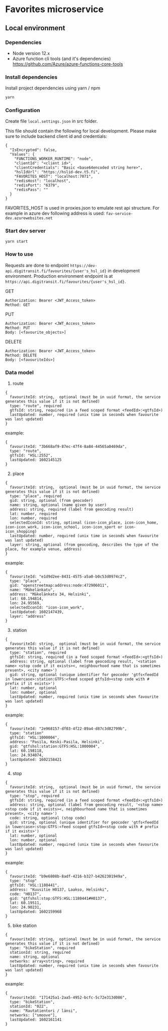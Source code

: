 # Favorites microservice

## Local environment

### Dependencies

- Node version 12.x 
- Azure function cli tools (and it's dependencies) https://github.com/Azure/azure-functions-core-tools

### Install dependencies

Install project dependencies using yarn / npm

```bash
yarn
```

### Configuration

Create file `local.settings.json` in src folder.

This file should contain the following for local development. Please make sure to include backend client id and credentials:

```
{
  "IsEncrypted": false,
  "Values": {
    "FUNCTIONS_WORKER_RUNTIME": "node",
    "clientId": "<client id>",
    "clientCredentials": "Basic <base64encoded string here>",
    "hslIdUrl": "https://hslid-dev.t5.fi",
    "FAVORITES_HOST": "localhost:7071",
    "redisHost": "localhost",
    "redisPort": "6379",
    "redisPass": ""
  }
}
```

FAVORITES_HOST is used in proxies.json to emulate rest api structure. For example in azure dev following address is used: `fav-service-dev.azurewebsites.net`

### Start dev server

```bash
yarn start
```

### How to use

Requests are done to endpoint `https://dev-api.digitransit.fi/favourites/{user's_hsl_id}` in development environment.
Production environment endpoint is at `https://api.digitransit.fi/favourites/{user's_hsl_id}`.

GET

```
Authorization: Bearer <JWT_Access_token>
Method: GET
```

PUT

```
Authorization: Bearer <JWT_Access_token>
Method: PUT
Body: [<favourite_objects>]
```

DELETE

```
Authorization: Bearer <JWT_Access_token>
Method: DELETE
Body: [<favouriteIds>]
```

### Data model

1. route

```
{
  favouriteId: string,	optional (must be in uuid format, the service generates this value if it is not defined)
  type: "route", required
  gtfsId: string, required (in a feed scoped format <feedId>:<gtfsId>)
  lastUpdated: number, required (unix time in seconds when favourite was last updated)
}
```

example:

```
{
  favouriteId: "3b668af9-87ec-47f4-8a84-44565a0469da",
  type: "route",
  gtfsId: "HSL:2552",
  lastUpdated: 1602145125
}
```

2. place

```
{
  favouriteId: string,	optional (must be in uuid format, the service generates this value if it is not defined)
  type: "place", required
  gid: string, optional (from geocoder)
  name: string, optional (name given by user)
  address: string, required (label from geocoding result)
  lat: number, required
  lon: number, required
  selectedIconId: string, optional (icon-icon_place, icon-icon_home, icon-icon_work, icon-icon_school, icon-icon_sport or icon-icon_shopping)
  lastUpdated: number, required (unix time in seconds when favourite was last updated)
  layer: string, optional (from geocoding, describes the type of the place, for example venue, address)
}
```

example:

```
{
  favouriteId: "e1d9d2ee-8431-4575-a5a0-b0c53d0974c2",
  type: "place",
  gid: "openstreetmap:address:node:472906011",
  name: "Mäkelänkatu",
  address: "Mäkelänkatu 34, Helsinki",
  lat: 60.194814,
  lon: 24.95569,
  selectedIconId: "icon-icon_work",
  lastUpdated: 1602147439,
  layer: "address"
}
```

3. station

```
{
  favouriteId: string,	optional (must be in uuid format, the service generates this value if it is not defined)
  type: "station", required
  gtfsId: string, required (in a feed scoped format <feedId>:<gtfsId>)
  address: string, optional (label from geocoding result, '<station name> <stop code if it exists><, neighbourhood name that is sometimes present>, <city name>')
  gid: string, optional (unique identifier for geocoder 'gtfs<feedId in lowercase>:station:GTFS:<feed scoped gtfsId><stop code with # prefix if it exists>')
  lat: number, optional
  lon: number, optional
  lastUpdated: number, required (unix time in seconds when favourite was last updated)
}
```

example:

```
{
  favouriteId: "2e968157-df03-4f22-89a4-d87c3d82799b",
  type: "station"
  gtfsId: "HSL:1000004",
  address: "Pasila, Keski-Pasila, Helsinki",
  gid: "gtfshsl:station:GTFS:HSL:1000004",
  lat: 60.198118,
  lon: 24.934074,
  lastUpdated: 1602158421
}
```

4. stop

```
{
  favouriteId: string,	optional (must be in uuid format, the service generates this value if it is not defined)
  type: "stop", required
  gtfsId: string, required (in a feed scoped format <feedId>:<gtfsId>)
  address: string, optional (label from geocoding result, '<stop name> <stop code if it exists><, neighbourhood name that is sometimes present>, <city name>')
  code: string, optional (stop code)
  gid: string, optional (unique identifier for geocoder 'gtfs<feedId in lowercase>:stop:GTFS:<feed scoped gtfsId><stop code with # prefix if it exists>')
  lat: number, optional
  lon: number, optional
  lastUpdated: number, required (unix time in seconds when favourite was last updated)
}
```

example:

```
{
  favouriteId: "b9e6808b-8adf-4216-b327-b4262301949a",
  type: "stop"
  gtfsId: "HSL:1180441",
  address: "Kuusitie H0137, Laakso, Helsinki",
  code: "H0137",
  gid: "gtfshsl:stop:GTFS:HSL:1180441#H0137",
  lat: 60.19511,
  lon: 24.90231,
  lastUpdated: 1602159968
}
```

5. bike station

```
{
  favouriteId: string,	optional (must be in uuid format, the service generates this value if it is not defined)
  type: "bikeStation", required
  stationId: string, required
  name: string, optional
  networks: array<string>, required
  lastUpdated: number, required (unix time in seconds when favourite was last updated)
}
```

example:

```
{
  favouriteId: "171425a1-2aa5-4952-bcfc-5c72e313d086",
  type: "bikeStation",
  stationId: "022",
  name: "Rautatientori / länsi",
  networks: ["smoove"],
  lastUpdated: 1602161141
}
```

